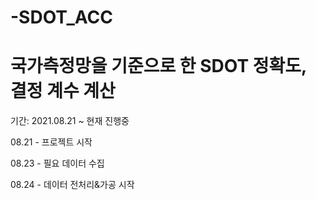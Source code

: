 # -SDOT_ACC
# 국가측정망을 기준으로 한 SDOT 정확도, 결정 계수 계산 

기간: 2021.08.21 ~ 현재 진행중

08.21 - 프로젝트 시작

08.23 - 필요 데이터 수집

08.24 - 데이터 전처리&가공 시작
